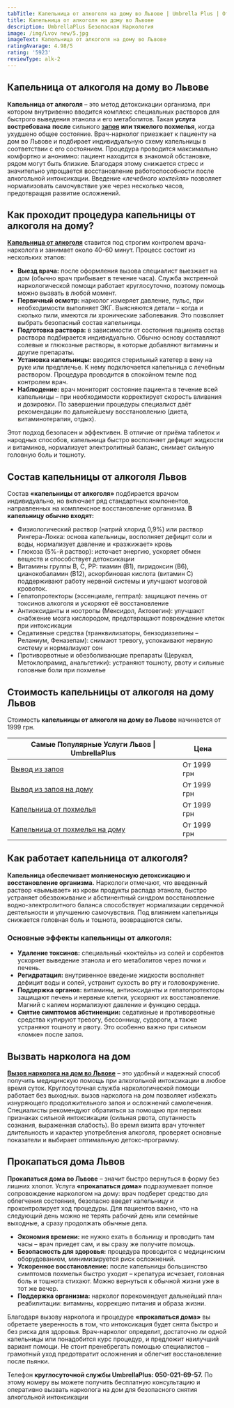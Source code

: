 ```yaml
---
tabTitle: Капельница от алкоголя на дому во Львове | Umbrella Plus | От 1999 грн
title: Капельница от алкоголя на дому во Львове
description: UmbrellaPlus Безопасная Наркология
image: /img/Lvov new/5.jpg
imageText: Капельница от алкоголя на дому во Львове
ratingAvarage: 4.98/5
rating: '5923'
reviewType: alk-2
---
```


## Капельница от алкоголя на дому во Львове

**Капельница от алкоголя** – это метод детоксикации организма, при котором внутривенно вводится комплекс специальных растворов для быстрого выведения этанола и его метаболитов. Такая **услуга востребована** **после** сильного **[запоя](https://umbrella-plus.com.ua/lviv/vivod-iz-zapoia-lvov/)** **или тяжелого похмелья**, когда ухудшено общее состояние. Врач-нарколог приезжает к пациенту на дом во Львове и подбирает индивидуальную схему капельницы в соответствии с его состоянием. Процедура проводится максимально комфортно и анонимно: пациент находится в знакомой обстановке, рядом могут быть близкие. Благодаря этому снижается стресс и значительно упрощается восстановление работоспособности после алкогольной интоксикации. Введение *«лечебного коктейля»* позволяет нормализовать самочувствие уже через несколько часов, предотвращая развитие осложнений.

## Как проходит процедура капельницы от алкоголя на дому?

**[Капельница от алкоголя](https://umbrella-plus.com.ua/lviv/kapelnica_ot_alkogola_v-lvov/)** ставится под строгим контролем врача-нарколога и занимает около 40–60 минут. Процесс состоит из нескольких этапов:

* **Выезд врача:** после оформления вызова специалист выезжает на дом (обычно врач прибывает в течение часа). Служба экстренной наркологической помощи работает круглосуточно, поэтому помощь можно вызвать в любой момент.
* **Первичный осмотр:** нарколог измеряет давление, пульс, при необходимости выполняет ЭКГ. Выясняются детали – когда и сколько пили, имеются ли хронические заболевания. Это позволяет выбрать безопасный состав капельницы.
* **Подготовка раствора:** в зависимости от состояния пациента состав раствора подбирается индивидуально. Обычно основу составляют солевые и глюкозные растворы, в которые добавляют витамины и другие препараты.
* **Установка капельницы:** вводится стерильный катетер в вену на руке или предплечье. К нему подключается капельница с лечебным раствором. Процедура проводится в спокойном темпе под контролем врач.
* **Наблюдение:** врач мониторит состояние пациента в течение всей капельницы – при необходимости корректирует скорость вливания и дозировки. По завершении процедуры специалист даёт рекомендации по дальнейшему восстановлению (диета, витаминотерапия, отдых).

Этот подход безопасен и эффективен. В отличие от приёма таблеток и народных способов, капельница быстро восполняет дефицит жидкости и витаминов, нормализует электролитный баланс, снимает сильную головную боль и тошноту.

## Состав капельницы от алкоголя Львов

Состав **«капельницы от алкоголя»** подбирается врачом индивидуально, но включает ряд стандартных компонентов, направленных на комплексное восстановление организма. **В капельницу обычно входят:**

* Физиологический раствор (натрий хлорид 0,9%) или раствор Рингера-Локка: основа капельницы, восполняет дефицит соли и воды, нормализует давление и «разжижает» кровь
* Глюкоза (5%-й раствор): источает энергию, ускоряет обмен веществ и способствует детоксикации
* Витамины группы B, C, PP: тиамин (B1), пиридоксин (B6), цианокобаламин (B12), аскорбиновая кислота (витамин C) поддерживают работу нервной системы и улучшают мозговой кровоток.
* Гепатопротекторы (эссенциале, гептрал): защищают печень от токсинов алкоголя и ускоряют её восстановление
* Антиоксиданты и ноотропы (Мексидол, Актовегин): улучшают снабжение мозга кислородом, предотвращают повреждение клеток при интоксикации
* Седативные средства (транквилизаторы, бензодиазепины – Реланиум, Феназепам): снимают тревогу, успокаивают нервную систему и нормализуют сон
* Противорвотные и обезболивающие препараты (Церукал, Метоклопрамид, анальгетики): устраняют тошноту, рвоту и сильные головные боли при похмелье

## Стоимость капельницы от алкоголя на дому Львов

Стоимость **капельницы от алкоголя на дому во Львове** начинается от 1999 грн.

| Самые Популярные Услуги Львов \| UmbrellaPlus                        | Цена        |
| -------------------------------------------------------------------- | ----------- |
| [Вывод из запоя](vivod-iz-zapoia-lvov)                               | От 1999 грн |
| [Вывод из запоя на дому](Vivod-iz-zapoia-na-domy-lvov)               | От 1999 грн |
| [Капельница от похмелья](Kapelnica_ot_alkogola_v-lvov)               | От 1999 грн |
| [Капельница от похмелья на дому](Kapelnica_ot_alkogola_na-domy-lvov) | От 1999 грн |

## Как работает капельница от алкоголя?

**Капельница обеспечивает молниеносную детоксикацию и восстановление организма.** Наркологи отмечают, что введенный раствор «вымывает» из крови продукты распада этанола, быстро устраняет обезвоживание и абстинентный синдром восстановление водно-электролитного баланса способствует нормализации сердечной деятельности и улучшению самочувствия. Под влиянием капельницы снижается головная боль и тошнота, возвращаются силы.

### Основные эффекты капельницы от алкоголя:

* **Удаление токсинов:** специальный «коктейль» из солей и сорбентов ускоряет выведение этанола и его метаболитов через почки и печень.
* **Регидратация:** внутривенное введение жидкости восполняет дефицит воды и солей, устранит сухость во рту и головокружение.
* **Поддержка органов:** витамины, антиоксиданты и гепатопротекторы защищают печень и нервные клетки, ускоряют их восстановление. Магний с калием нормализуют давление и функцию сердца.
* **Снятие симптомов абстиненции:** седативные и противорвотные средства купируют тревогу, бессонницу, судороги, а также устраняют тошноту и рвоту. Это особенно важно при сильном «ломке» после запоя.

## Вызвать нарколога на дом

**[Вызов нарколога на дом во Львове](https://umbrella-plus.com.ua/lviv/vivod-iz-zapoia-na-domy-lvov/)** – это удобный и надежный способ получить медицинскую помощь при алкогольной интоксикации в любое время суток. Круглосуточная служба наркологической помощи работает без выходных. вызов нарколога на дом позволяет избежать изнуряющего продолжительного запоя и осложнений самолечения. Специалисты рекомендуют обратиться за помощью при первых признаках сильной интоксикации (сильная рвота, спутанность сознания, выраженная слабость). Во время визита врач уточняет длительность и характер употребления алкоголя, проверяет основные показатели и выбирает оптимальную детокс-программу.

## Прокапаться дома Львов

**Прокапаться дома во Львове** – значит быстро вернуться в форму без лишних хлопот. Услуга **«прокапаться дома»** подразумевает полное сопровождение наркологом на дому: врач подберет средство для облегчения состояния, безопасно введет капельницу и проконтролирует ход процедуры. Для пациентов важно, что на следующий день можно не терять рабочий день или семейные выходные, а сразу продолжать обычные дела.

* **Экономия времени:** не нужно ехать в больницу и проводить там часы – врач приедет сам, и вы сразу же получите помощь.
* **Безопасность для здоровья:** процедура проводится с медицинским оборудованием, минимизируется риск осложнений.
* **Ускоренное восстановление:** после капельницы большинство симптомов похмелья быстро уходит – крепатура исчезает, головная боль и тошнота стихают. Можно вернуться к обычной жизни уже в тот же вечер.
* **Поддержка организма:** нарколог порекомендует дальнейший план реабилитации: витамины, коррекцию питания и образа жизни.

Благодаря вызову нарколога и процедуре **«прокапаться дома»** вы обретаете уверенность в том, что интоксикация будет снята быстро и без риска для здоровья. Врач-нарколог определит, достаточно ли одной капельницы или понадобится курс процедур, и предложит наилучший вариант помощи. Не стоит пренебрегать помощью специалистов – грамотный уход предотвратит осложнения и облегчит восстановление после пьянки.

Телефон **круглосуточной службы UmbrellaPlus: 050-021-69-57.** По этому номеру вы можете получить бесплатную консультацию и оперативно вызвать нарколога на дом для безопасного снятия алкогольной интоксикации

